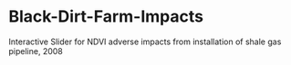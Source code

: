 # Black-Dirt-Farm-Impacts
Interactive Slider for NDVI adverse impacts from installation of shale gas pipeline, 2008
